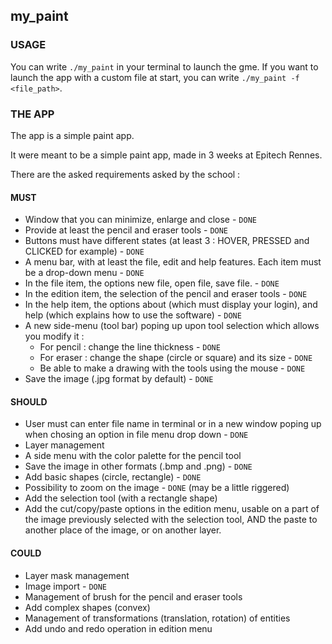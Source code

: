 ## my_paint
### USAGE

You can write ```./my_paint``` in your terminal to launch the gme.
If you want to launch the app with a custom file at start, you can write ```./my_paint -f <file_path>```.

### THE APP
The app is a simple paint app.

It were meant to be a simple paint app, made in 3 weeks at Epitech Rennes.

There are the asked requirements asked by the school :

#### MUST
- Window that you can minimize, enlarge and close - `DONE`
- Provide at least the pencil and eraser tools - `DONE`
- Buttons must have different states (at least 3 : HOVER, PRESSED and CLICKED for example) - `DONE`
- A menu bar, with at least the file, edit and help features. Each item must be a drop-down menu - `DONE`
- In the file item, the options new file, open file, save file. - `DONE`
- In the edition item, the selection of the pencil and eraser tools - `DONE`
- In the help item, the options about (which must display your login), and help (which explains how to use the software) - `DONE`
- A new side-menu (tool bar) poping up upon tool selection which allows you modify it :
  - For pencil : change the line thickness - `DONE`
  - For eraser : change the shape (circle or square) and its size - `DONE`
  - Be able to make a drawing with the tools using the mouse - `DONE`
- Save the image (.jpg format by default) - `DONE`

#### SHOULD
- User must can enter file name in terminal or in a new window poping up when chosing an option in file menu drop down - `DONE`
- Layer management
- A side menu with the color palette for the pencil tool
- Save the image in other formats (.bmp and .png) - `DONE`
- Add basic shapes (circle, rectangle) - `DONE`
- Possibility to zoom on the image - `DONE` (may be a little riggered)
- Add the selection tool (with a rectangle shape)
- Add the cut/copy/paste options in the edition menu, usable on a part of the image previously selected with the selection tool, AND the paste to another place of the image, or on another layer.

#### COULD
- Layer mask management
- Image import - `DONE`
- Management of brush for the pencil and eraser tools
- Add complex shapes (convex)
- Management of transformations (translation, rotation) of entities
- Add undo and redo operation in edition menu
